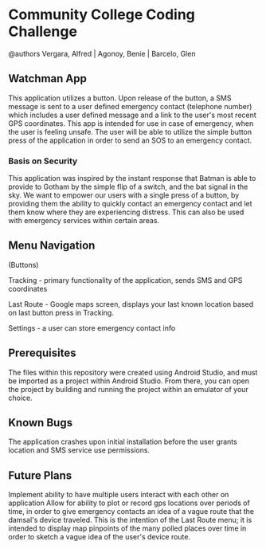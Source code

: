 # Community College Coding Challenge
@authors Vergara, Alfred | Agonoy, Benie | Barcelo, Glen
## Watchman App

This application utilizes a button. Upon release of the button, a SMS message is sent to a user defined emergency contact (telephone number) which includes a user defined message and a link to the user's most recent GPS coordinates. This app is intended for use in case of emergency, when the user is feeling unsafe. The user will be able to utilize the simple button press of the application in order to send an SOS to an emergency contact.

### Basis on Security

This application was inspired by the instant response that Batman is able to provide to Gotham by the simple flip of a switch, and the bat signal in the sky. We want to empower our users with a single press of a button, by providing them the ability to quickly contact an emergency contact and let them know where they are experiencing distress. This can also be used with emergency services within certain areas.

## Menu Navigation
(Buttons)

Tracking - primary functionality of the application, sends SMS and GPS coordinates

Last Route - Google maps screen, displays your last known location based on last button press in Tracking.

Settings - a user can store emergency contact info

## Prerequisites
The files within this repository were created using Android Studio, and must be imported as a project within Android Studio. From there, you can open the project by building and running the project within an emulator of your choice.

## Known Bugs
The application crashes upon initial installation before the user grants location and SMS service use permissions. 

## Future Plans
Implement ability to have multiple users interact with each other on application
Allow for ability to plot or record gps locations over periods of time, in order to give emergency contacts an idea of a vague route that the damsal's device traveled. This is the intention of the Last Route menu; it is intended to display map pinpoints of the many polled places over time in order to sketch a vague idea of the user's device route.
